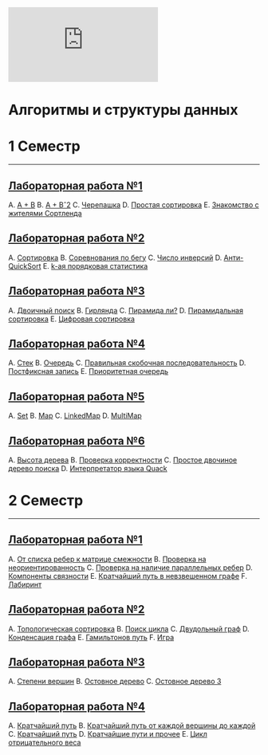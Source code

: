 ![alt text](https://neerc.ifmo.ru/pcms2client/javax.faces.resource/top3.png.xhtml?ln=template)
# Алгоритмы и структуры данных

# 1 Семестр
---
## [Лабораторная работа №1](1_laba/problems1.pdf)
A. [A + B](1_laba/A.py)
B. [A + Bˆ2](1_laba/B.py)
C. [Черепашка](1_laba/C.cpp)
D. [Простая сортировка](1_laba/D.cpp)
E. [Знакомство с жителями Сортленда](1_laba/E.cpp)

## [Лабораторная работа №2](2_laba/problems2.pdf)

A. [Сортировка](2_laba/A.cpp)
B. [Соревнования по бегу](2_laba/B.cpp)
C. [Число инверсий](2_laba/C.cpp)
D. [Анти-QuickSort](2_laba/D.cpp)
E. [k-ая порядковая статистика](2_laba/E.cpp)

## [Лабораторная работа №3](3_laba/problems3.pdf)

A. [Двоичный поиск](3_laba/A.cpp)
B. [Гирлянда](3_laba/B.cpp)
C. [Пирамида ли?](3_laba/C.cpp)
D. [Пирамидальная сортировка](3_laba/D.cpp)
E. [Цифровая сортировка](3_laba/E.cpp)

## [Лабораторная работа №4](4_laba/problems4.pdf)

A. [Стек](4_laba/A.cpp)
B. [Очередь](4_laba/B.cpp)
C. [Правильная скобочная последовательность](4_laba/C.cpp)
D. [Постфиксная запись](4_laba/D.cpp)
E. [Приоритетная очередь](4_laba/E.cpp)

## [Лабораторная работа №5](5_laba/problems5.pdf)

A. [Set](5_laba/A.cpp)
B. [Map](5_laba/B.cpp)
C. [LinkedMap](5_laba/C.cpp)
D. [MultiMap](5_laba/D.cpp)

## [Лабораторная работа №6](6_laba/problems6.pdf)

A. [Высота дерева](6_laba/A.cpp)
B. [Проверка корректности](6_laba/B.cpp)
C. [Простое двочиное дерево поиска](6_laba/C.cpp)
D. [Интерпретатор языка Quack](6_laba/D.cpp)

# 2 Семестр
---
## [Лабораторная работа №1](7_laba/problems7.pdf)

A. [От списка ребер к матрице смежности](7_laba/A.cpp)
B. [Проверка на неориентированность](7_laba/B.cpp)
C. [Проверка на наличие параллельных ребер](7_laba/C.cpp)
D. [Компоненты связности](7_laba/D.cpp)
E. [Кратчайший путь в невзвешенном графе](7_laba/E.cpp)
F. [Лабиринт](7_laba/F.cpp)

## [Лабораторная работа №2](8_laba/problems8.pdf)

A. [Топологическая сортировка](8_laba/A.cpp)
B. [Поиск цикла](8_laba/B.cpp)
C. [Двудольный граф](8_laba/C.cpp)
D. [Конденсация графа](8_laba/D.cpp)
E. [Гамильтонов путь](8_laba/E.cpp)
F. [Игра](8_laba/F.cpp)

## [Лабораторная работа №3](9_laba/problems9.pdf)

A. [Степени вершин](9_laba/A.cpp)
B. [Остовное дерево](9_laba/B.cpp)
C. [Остовное дерево 3](9_laba/C.cpp)

## [Лабораторная работа №4](10_laba/problems10.pdf)

A. [Кратчайший путь](10_laba/A.cpp)
B. [Кратчайший путь от каждой вершины до каждой](10_laba/B.cpp)
C. [Кратчайший путь](10_laba/C.cpp)
D. [Кратчайшие пути и прочее](10_laba/D.cpp)
E. [Цикл отрицательного веса](10_laba/E.cpp)  
